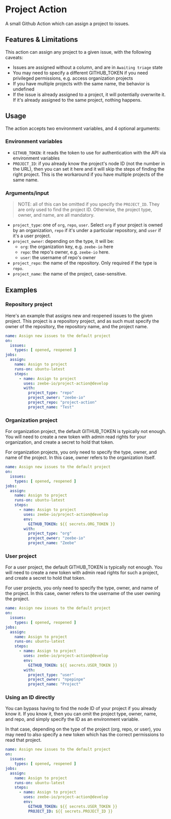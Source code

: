 # Project Action

A small Github Action which can assign a project to issues.

## Features & Limitations

This action can assign any project to a given issue, with the following caveats:

- Issues are assigned without a column, and are in `Awaiting triage` state
- You may need to specify a different GITHUB_TOKEN if you need privileged permissions, e.g. access organization projects
- If you have multiple projects with the same name, the behavior is undefined
- If the issue is already assigned to a project, it will potentially overwrite it. If it's already assigned to the same project, nothing happens.

## Usage

The action accepts two environment variables, and 4 optional arguments:

### Environment variables

- `GITHUB_TOKEN`: it reads the token to use for authentication with the API via environment variables
- `PROJECT_ID`: if you already know the project's node ID (not the number in the URL), then you can set it here and it will skip the steps of finding the right project. This is the workaround if you have multiple projects of the same name.

### Arguments/input

> NOTE: all of this can be omitted if you specify the `PROJECT_ID`. They are only used to find the project ID. Otherwise, the project type, owner, and name, are all mandatory.

- `project_type`: one of `org`, `repo`, `user`. Select `org` if your project is owned by an organization, `repo` if it's under a particular repository, and `user` if it's a user project.
- `project_owner`: depending on the type, it will be: 
    - `org`: the organization key, e.g. `zeebe-io` here
    - `repo`: the repo's owner, e.g. `zeebe-io` here.
    - `user`: the username of repo's owner
- `project_repo`: the name of the repository. Only required if the type is `repo`.
- `project_name`: the name of the project, case-sensitive.

## Examples

### Repository project

Here's an example that assigns new and reopened issues to the given project. This project is a repository project, and as such must specify the owner of the repository, the repository name, and the project name.

```yaml
name: Assign new issues to the default project
on:
  issues:
    types: [ opened, reopened ]
jobs:
  assign:
    name: Assign to project
    runs-on: ubuntu-latest
    steps:
      - name: Assign to project
        uses: zeebe-io/project-action@develop
        with:
          project_type: "repo"
          project_owner: "zeebe-io"
          project_repo: "project-action"
          project_name: "Test"
```

### Organization project

For organization project, the default GITHUB_TOKEN is typically not enough. You will need to create a new token with admin read rights for your organization, and create a secret to hold that token.

For organization projects, you only need to specify the type, owner, and name of the project. In this case, owner refers to the organization itself.

```yaml
name: Assign new issues to the default project
on:
  issues:
    types: [ opened, reopened ]
jobs:
  assign:
    name: Assign to project
    runs-on: ubuntu-latest
    steps:
      - name: Assign to project
        uses: zeebe-io/project-action@develop
        env:
          GITHUB_TOKEN: ${{ secrets.ORG_TOKEN }}
        with:
          project_type: "org"
          project_owner: "zeebe-io"
          project_name: "Zeebe"
```

### User project

For a user project, the default GITHUB_TOKEN is typically not enough. You will need to create a new token with admin read rights for such a project, and create a secret to hold that token.

For user projects, you only need to specify the type, owner, and name of the project. In this case, owner refers to the username of the user owning the project.

```yaml
name: Assign new issues to the default project
on:
  issues:
    types: [ opened, reopened ]
jobs:
  assign:
    name: Assign to project
    runs-on: ubuntu-latest
    steps:
      - name: Assign to project
        uses: zeebe-io/project-action@develop
        env:
          GITHUB_TOKEN: ${{ secrets.USER_TOKEN }}
        with:
          project_type: "user"
          project_owner: "npepinpe"
          project_name: "Project"
```

### Using an ID directly

You can bypass having to find the node ID of your project if you already know it. If you know it, then you can omit the project type, owner, name, and repo, and simply specify the ID as an environment variable.

In that case, depending on the type of the project (org, repo, or user), you may need to also specify a new token which has the correct permissions to read that project.

```yaml
name: Assign new issues to the default project
on:
  issues:
    types: [ opened, reopened ]
jobs:
  assign:
    name: Assign to project
    runs-on: ubuntu-latest
    steps:
      - name: Assign to project
        uses: zeebe-io/project-action@develop
        env:
          GITHUB_TOKEN: ${{ secrets.USER_TOKEN }}
          PROJECT_ID: ${{ secrets.PROJECT_ID }}
```
